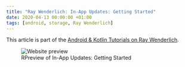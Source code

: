 ```yaml
---
title: "Ray Wenderlich: In-App Updates: Getting Started"
date: 2020-04-13 00:00:00 +01:00
tags: [android, storage, Ray Wenderlich]
---
```


This article is part of the [Android & Kotlin Tutorials on Ray Wenderlich](https://www.raywenderlich.com/8034025-in-app-updates-notify-your-users-that-a-new-version-is-available).

<figure>
<img src="/rw-in-app-updates-getting-started/rw-in-app-updates-getting-started_preview.png" alt="Website preview">
<figcaption>RPreview of In-App Updates: Getting Started</figcaption>
</figure>

